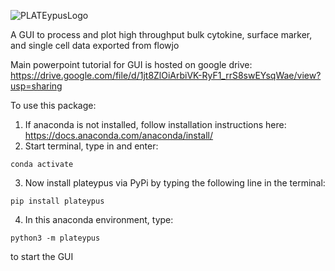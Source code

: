 ![PLATEypusLogo](https://user-images.githubusercontent.com/49458891/116960335-185c1500-ac6e-11eb-92e0-369334eb7882.png)

A GUI to process and plot high throughput bulk cytokine, surface marker, and single cell data exported from flowjo  
  
Main powerpoint tutorial for GUI is hosted on google drive:   
https://drive.google.com/file/d/1jt8ZlOiArbiVK-RyF1_rrS8swEYsqWae/view?usp=sharing

To use this package:
1. If anaconda is not installed, follow installation instructions here: https://docs.anaconda.com/anaconda/install/
2. Start terminal, type in and enter:
```
conda activate
```
3. Now install plateypus via PyPi by typing the following line in the terminal:
```
pip install plateypus
```
4. In this anaconda environment, type: 
```
python3 -m plateypus
```
to start the GUI
